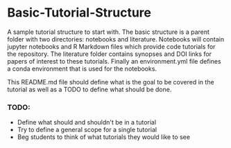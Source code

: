 # Basic-Tutorial-Structure
A sample tutorial structure to start with. The basic structure is a parent folder with two directories: notebooks and
literature. Notebooks will contain jupyter notebooks and R Markdown files which provide code tutorials for the
repository. The literature folder contains synopses and DOI links for papers of interest to these tutorials. Finally an
environment.yml file defines a conda environment that is used for the notebooks.

This README.md file should define what is the goal to be covered in the tutorial as well as a TODO to define what should
 be done.
 
 ### TODO:
 - Define what should and shouldn't be in a tutorial
 - Try to define a general scope for a single tutorial
 - Beg students to think of what tutorials they would like to see
